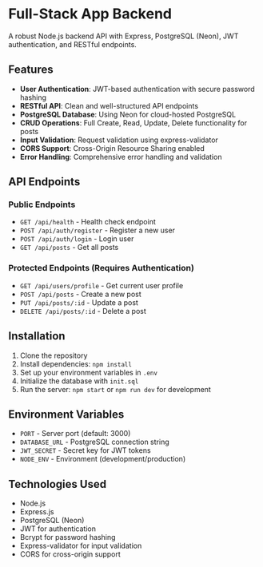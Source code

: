 # Full-Stack App Backend

A robust Node.js backend API with Express, PostgreSQL (Neon), JWT authentication, and RESTful endpoints.

## Features

- **User Authentication**: JWT-based authentication with secure password hashing
- **RESTful API**: Clean and well-structured API endpoints
- **PostgreSQL Database**: Using Neon for cloud-hosted PostgreSQL
- **CRUD Operations**: Full Create, Read, Update, Delete functionality for posts
- **Input Validation**: Request validation using express-validator
- **CORS Support**: Cross-Origin Resource Sharing enabled
- **Error Handling**: Comprehensive error handling and validation

## API Endpoints

### Public Endpoints

- `GET /api/health` - Health check endpoint
- `POST /api/auth/register` - Register a new user
- `POST /api/auth/login` - Login user
- `GET /api/posts` - Get all posts

### Protected Endpoints (Requires Authentication)

- `GET /api/users/profile` - Get current user profile
- `POST /api/posts` - Create a new post
- `PUT /api/posts/:id` - Update a post
- `DELETE /api/posts/:id` - Delete a post

## Installation

1. Clone the repository
2. Install dependencies: `npm install`
3. Set up your environment variables in `.env`
4. Initialize the database with `init.sql`
5. Run the server: `npm start` or `npm run dev` for development

## Environment Variables

- `PORT` - Server port (default: 3000)
- `DATABASE_URL` - PostgreSQL connection string
- `JWT_SECRET` - Secret key for JWT tokens
- `NODE_ENV` - Environment (development/production)

## Technologies Used

- Node.js
- Express.js
- PostgreSQL (Neon)
- JWT for authentication
- Bcrypt for password hashing
- Express-validator for input validation
- CORS for cross-origin support
